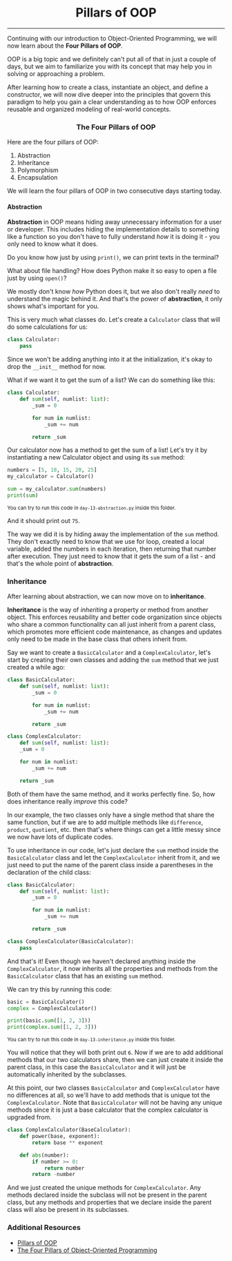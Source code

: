 <h1 align="center">Pillars of OOP</h1>

---

Continuing with our introduction to Object-Oriented Programming, we will now learn about the **Four Pillars of OOP**.

OOP is a big topic and we definitely can't put all of that in just a couple of days, but we aim to familiarize you with its concept that may help you in solving or approaching a problem.

After learning how to create a class, instantiate an object, and define a constructor, we will now dive deeper into the principles that govern this paradigm to help you gain a clear understanding as to how OOP enforces reusable and organized modeling of real-world concepts.

<h3 align='center'>The Four Pillars of OOP</h3>

Here are the four pillars of OOP:

1. Abstraction
2. Inheritance
3. Polymorphism
4. Encapsulation

We will learn the four pillars of OOP in two consecutive days starting today.

#### Abstraction

**Abstraction** in OOP means hiding away  unnecessary information for a user or developer. This includes hiding the implementation details to something like a function so you don't have to fully understand *how* it is doing it - you only need to know what it does.

Do you know how just by using `print()`, we can print texts in the terminal? 

What about file handling? How does Python make it so easy to open a file just by using `open()`?

We mostly don't know *how* Python does it, but we also don't really *need* to understand the magic behind it. And that's the power of **abstraction**, it only shows what's important for you.

This is very much what classes do. Let's create a `Calculator` class that will do some calculations for us:

```python
class Calculator:
    pass
```

Since we won't be adding anything into it at the initialization, it's okay to drop the `__init__` method for now.

What if we want it to get the sum of a list? We can do something like this:

```python
class Calculator:
    def sum(self, numlist: list):
        _sum = 0

        for num in numlist:
            _sum += num

        return _sum
```

Our calculator now has a method to get the sum of a list! Let's try it by instantiating a new Calculator object and using its `sum` method:

```python
numbers = [5, 10, 15, 20, 25]
my_calculator = Calculator()

sum = my_calculator.sum(numbers)
print(sum)
```
<sup>You can try to run this code in `day-13-abstraction.py` inside this folder.</sup>

And it should print out `75`.

The way we did it is by hiding away the implementation of the `sum` method. They don't exactly need to know that we use for loop, created a local variable, added the numbers in each iteration, then returning that number after execution. They just need to know that it gets the sum of a list - and that's the whole point of **abstraction**.

### Inheritance

After learning about abstraction, we can now move on to **inheritance**.

**Inheritance** is the way of *inheriting* a property or method from another object. This enforces reusability and better code organization since objects who share a common functionality can all just inherit from a parent class, which promotes more efficient code maintenance, as changes and updates only need to be made in the base class that others inherit from.

Say we want to create a `BasicCalculator` and a `ComplexCalculator`, let's start by creating their own classes and adding the `sum` method that we just created a while ago:

```python
class BasicCalculator:
    def sum(self, numlist: list):
        _sum = 0

        for num in numlist:
            _sum += num

        return _sum
```

```python
class ComplexCalculator:
    def sum(self, numlist: list):
    _sum = 0

    for num in numlist:
        _sum += num

    return _sum
```

Both of them have the same method, and it works perfectly fine. So, how does inheritance really *improve* this code?

In our example, the two classes only have a single method that share the same function, but if we are to add multiple methods like `difference`, `product`, `quotient`, etc. then that's where things can get a little messy since we now have lots of duplicate codes.

To use inheritance in our code, let's just declare the `sum` method inside the `BasicCalculator` class and let the `ComplexCalculator` inherit from it, and we just need to put the name of the parent class inside a parentheses in the declaration of the child class:

```python
class BasicCalculator:
    def sum(self, numlist: list):
        _sum = 0

        for num in numlist:
            _sum += num

        return _sum

class ComplexCalculator(BasicCalculator):
    pass
```

And that's it! Even though we haven't declared anything inside the `ComplexCalculator`, it now inherits all the properties and methods from the `BasicCalculator` class that has an existing `sum` method.

We can try this by running this code:

```python
basic = BasicCalculator()
complex = ComplexCalculator()

print(basic.sum([1, 2, 3]))
print(complex.sum([1, 2, 3]))
```

<sup>You can try to run this code in `day-13-inheritance.py` inside this folder.

You will notice that they will both print out `6`. Now if we are to add additional methods that our two calculators share, then we can just create it inside the parent class, in this case the `BasicCalculator` and it will just be automatically inherited by the subclasses.

At this point, our two classes `BasicCalculator` and `ComplexCalculator` have no differences at all, so we'll have to add methods that is unique tot the `ComplexCalculator`. Note that `BasicCalculator` will not be having any unique methods since it is just a base calculator that the complex calculator is upgraded from.

```python
class ComplexCalculator(BaseCalculator):
    def power(base, exponent):
        return base ** exponent

    def abs(number):
        if number >= 0:
            return number
        return -number
```

And we just created the unique methods for `ComplexCalculator`. Any methods declared inside the subclass will not be present in the parent class, but any methods and properties that we declare inside the parent class will also be present in its subclasses.

### Additional Resources

- [Pillars of OOP](https://dev.to/kedark/pillars-of-oops-in-python-k6a)
- [The Four Pillars of Object-Oriented Programming](https://www.freecodecamp.org/news/four-pillars-of-object-oriented-programming/)